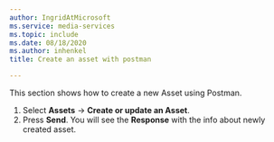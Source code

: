 ```yaml
---
author: IngridAtMicrosoft
ms.service: media-services
ms.topic: include
ms.date: 08/18/2020
ms.author: inhenkel
title: Create an asset with postman

---
```


<!--Create a media services asset with Postman-->

This section shows how to create a new Asset using Postman.

1. Select **Assets** -> **Create or update an Asset**.
2. Press **Send**. You will see the **Response** with the info about newly created asset.

<!-- improved graphics needed here.  They have been omitted until this can be a work item in the backlog -->
